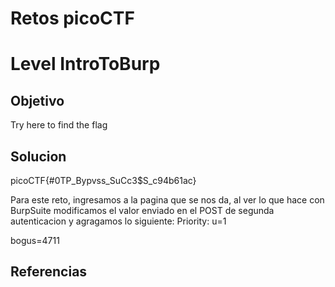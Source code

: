 # Retos picoCTF

# Level IntroToBurp

## Objetivo
Try here to find the flag

## Solucion
picoCTF{#0TP_Bypvss_SuCc3$S_c94b61ac}

Para este reto, ingresamos a la pagina que se nos da, al ver lo que hace con BurpSuite modificamos el valor enviado en el POST de segunda autenticacion y agragamos lo siguiente:
Priority: u=1

bogus=4711 

## Referencias


